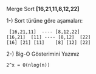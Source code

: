   Merge Sort
**[16,21,11,8,12,22]**

1-) Sort türüne göre aşamaları:

     [16,21,11]  ---- [8,12,22] 
    [16,21]  [11] ---- [8,12]  [22]
    [16] [21] [11]    [8] [12] [22]

  2-)  Big-O Gösterimini Yazınız

    2^x = O(nlog(n))
